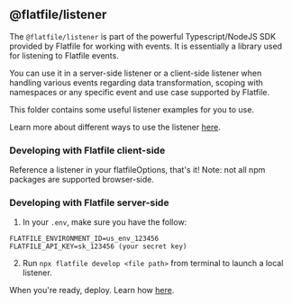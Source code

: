 ## @flatfile/listener

The `@flatfile/listener` is part of the powerful Typescript/NodeJS SDK provided by Flatfile for working with events. It is essentially a library used for listening to Flatfile events.

You can use it in a server-side listener or a client-side listener when handling various events regarding data transformation, scoping with namespaces or any specific event and use case supported by Flatfile.

This folder contains some useful listener examples for you to use.

Learn more about different ways to use the listener [here](https://flatfile.com/docs/guides/).

### Developing with Flatfile client-side

Reference a listener in your flatfileOptions, that's it! Note: not all npm packages are supported browser-side.

### Developing with Flatfile server-side

1. In your `.env`, make sure you have the follow:

```
FLATFILE_ENVIRONMENT_ID=us_env_123456
FLATFILE_API_KEY=sk_123456 (your secret key)
```

2. Run `npx flatfile develop <file path>` from terminal to launch a local listener.

When you're ready, deploy. Learn how [here](https://flatfile.com/docs/developer-tools/deploying).
